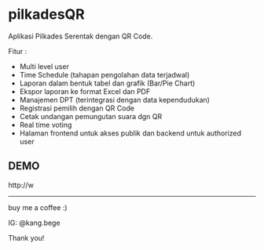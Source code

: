 # pilkadesQR

Aplikasi Pilkades Serentak dengan QR Code.

Fitur : 
- Multi level user
- Time Schedule (tahapan pengolahan data terjadwal)
- Laporan dalam bentuk tabel dan grafik (Bar/Pie Chart)
- Ekspor laporan ke format Excel dan PDF
- Manajemen DPT (terintegrasi dengan data kependudukan)
- Registrasi pemilih dengan QR Code  
- Cetak undangan pemungutan suara dgn QR
- Real time voting
- Halaman frontend untuk akses publik dan backend untuk authorized user

DEMO 
----
http://w



--------------------------
buy me a coffee :)

IG: @kang.bege

Thank you!
